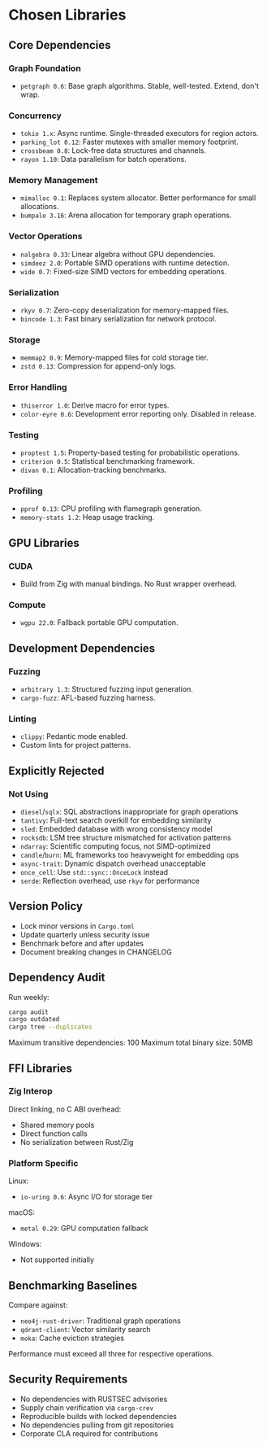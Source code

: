 # Chosen Libraries

## Core Dependencies

### Graph Foundation
- `petgraph 0.6`: Base graph algorithms. Stable, well-tested. Extend, don't wrap.

### Concurrency
- `tokio 1.x`: Async runtime. Single-threaded executors for region actors.
- `parking_lot 0.12`: Faster mutexes with smaller memory footprint.
- `crossbeam 0.8`: Lock-free data structures and channels.
- `rayon 1.10`: Data parallelism for batch operations.

### Memory Management
- `mimalloc 0.1`: Replaces system allocator. Better performance for small allocations.
- `bumpalo 3.16`: Arena allocation for temporary graph operations.

### Vector Operations
- `nalgebra 0.33`: Linear algebra without GPU dependencies.
- `simdeez 2.0`: Portable SIMD operations with runtime detection.
- `wide 0.7`: Fixed-size SIMD vectors for embedding operations.

### Serialization
- `rkyv 0.7`: Zero-copy deserialization for memory-mapped files.
- `bincode 1.3`: Fast binary serialization for network protocol.

### Storage
- `memmap2 0.9`: Memory-mapped files for cold storage tier.
- `zstd 0.13`: Compression for append-only logs.

### Error Handling
- `thiserror 1.0`: Derive macro for error types.
- `color-eyre 0.6`: Development error reporting only. Disabled in release.

### Testing
- `proptest 1.5`: Property-based testing for probabilistic operations.
- `criterion 0.5`: Statistical benchmarking framework.
- `divan 0.1`: Allocation-tracking benchmarks.

### Profiling
- `pprof 0.13`: CPU profiling with flamegraph generation.
- `memory-stats 1.2`: Heap usage tracking.

## GPU Libraries

### CUDA
- Build from Zig with manual bindings. No Rust wrapper overhead.

### Compute
- `wgpu 22.0`: Fallback portable GPU computation.

## Development Dependencies

### Fuzzing
- `arbitrary 1.3`: Structured fuzzing input generation.
- `cargo-fuzz`: AFL-based fuzzing harness.

### Linting
- `clippy`: Pedantic mode enabled.
- Custom lints for project patterns.

## Explicitly Rejected

### Not Using
- `diesel`/`sqlx`: SQL abstractions inappropriate for graph operations
- `tantivy`: Full-text search overkill for embedding similarity
- `sled`: Embedded database with wrong consistency model
- `rocksdb`: LSM tree structure mismatched for activation patterns
- `ndarray`: Scientific computing focus, not SIMD-optimized
- `candle`/`burn`: ML frameworks too heavyweight for embedding ops
- `async-trait`: Dynamic dispatch overhead unacceptable
- `once_cell`: Use `std::sync::OnceLock` instead
- `serde`: Reflection overhead, use `rkyv` for performance

## Version Policy

- Lock minor versions in `Cargo.toml`
- Update quarterly unless security issue
- Benchmark before and after updates
- Document breaking changes in CHANGELOG

## Dependency Audit

Run weekly:
```bash
cargo audit
cargo outdated
cargo tree --duplicates
```

Maximum transitive dependencies: 100
Maximum total binary size: 50MB

## FFI Libraries

### Zig Interop
Direct linking, no C ABI overhead:
- Shared memory pools
- Direct function calls
- No serialization between Rust/Zig

### Platform Specific

Linux:
- `io-uring 0.6`: Async I/O for storage tier

macOS:
- `metal 0.29`: GPU computation fallback

Windows:
- Not supported initially

## Benchmarking Baselines

Compare against:
- `neo4j-rust-driver`: Traditional graph operations
- `qdrant-client`: Vector similarity search
- `moka`: Cache eviction strategies

Performance must exceed all three for respective operations.

## Security Requirements

- No dependencies with RUSTSEC advisories
- Supply chain verification via `cargo-crev`
- Reproducible builds with locked dependencies
- No dependencies pulling from git repositories
- Corporate CLA required for contributions
